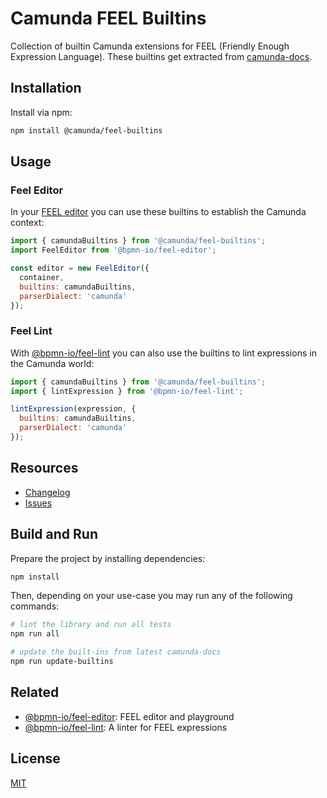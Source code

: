 # Camunda FEEL Builtins

Collection of builtin Camunda extensions for FEEL (Friendly Enough Expression Language). These builtins get extracted from [camunda-docs](https://github.com/camunda/camunda-docs/tree/main/docs/components/modeler/feel/builtin-functions).

## Installation

Install via npm:

```sh
npm install @camunda/feel-builtins
```

## Usage

### Feel Editor

In your [FEEL editor](https://github.com/bpmn-io/feel-editor) you can use these builtins to establish the Camunda context:

```js
import { camundaBuiltins } from '@camunda/feel-builtins';
import FeelEditor from '@bpmn-io/feel-editor';

const editor = new FeelEditor({
  container,
  builtins: camundaBuiltins,
  parserDialect: 'camunda'
});
```

### Feel Lint

With [@bpmn-io/feel-lint](https://github.com/bpmn-io/feel-lint) you can also use the builtins to lint expressions in the Camunda world:

```js
import { camundaBuiltins } from '@camunda/feel-builtins';
import { lintExpression } from '@bpmn-io/feel-lint';

lintExpression(expression, {
  builtins: camundaBuiltins,
  parserDialect: 'camunda'
});
```

## Resources

* [Changelog](./CHANGELOG.md)
* [Issues](https://github.com/camunda/feel-builtins/issues)

## Build and Run  

Prepare the project by installing dependencies:

```sh
npm install
```

Then, depending on your use-case you may run any of the following commands:

```sh
# lint the library and run all tests
npm run all

# update the built-ins from latest camunda-docs
npm run update-builtins
```

## Related

* [@bpmn-io/feel-editor](https://github.com/bpmn-io/feel-editor): FEEL editor and playground
* [@bpmn-io/feel-lint](https://github.com/bpmn-io/feel-lint): A linter for FEEL expressions

## License

[MIT](./LICENSE)
